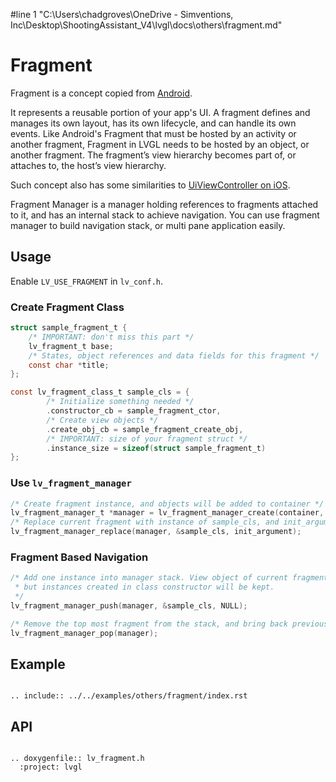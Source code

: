 #line 1 "C:\\Users\\chadgroves\\OneDrive - Simventions, Inc\\Desktop\\ShootingAssistant_V4\\lvgl\\docs\\others\\fragment.md"

# Fragment

Fragment is a concept copied from [Android](https://developer.android.com/guide/fragments).

It represents a reusable portion of your app's UI. A fragment defines and manages its own layout, has its own lifecycle,
and can handle its own events. Like Android's Fragment that must be hosted by an activity or another fragment, Fragment
in LVGL needs to be hosted by an object, or another fragment. The fragment’s view hierarchy becomes part of, or attaches
to, the host’s view hierarchy.

Such concept also has some similarities
to [UiViewController on iOS](https://developer.apple.com/documentation/uikit/uiviewcontroller).

Fragment Manager is a manager holding references to fragments attached to it, and has an internal stack to achieve
navigation. You can use fragment manager to build navigation stack, or multi pane application easily.

## Usage

Enable `LV_USE_FRAGMENT` in `lv_conf.h`.

### Create Fragment Class

```c
struct sample_fragment_t {
    /* IMPORTANT: don't miss this part */
    lv_fragment_t base;
    /* States, object references and data fields for this fragment */
    const char *title;
};

const lv_fragment_class_t sample_cls = {
        /* Initialize something needed */
        .constructor_cb = sample_fragment_ctor,
        /* Create view objects */
        .create_obj_cb = sample_fragment_create_obj,
        /* IMPORTANT: size of your fragment struct */
        .instance_size = sizeof(struct sample_fragment_t)
};
```

### Use `lv_fragment_manager`

```c
/* Create fragment instance, and objects will be added to container */
lv_fragment_manager_t *manager = lv_fragment_manager_create(container, NULL);
/* Replace current fragment with instance of sample_cls, and init_argument is user defined pointer */
lv_fragment_manager_replace(manager, &sample_cls, init_argument);
```

### Fragment Based Navigation

```c
/* Add one instance into manager stack. View object of current fragment will be destroyed,
 * but instances created in class constructor will be kept.
 */
lv_fragment_manager_push(manager, &sample_cls, NULL);

/* Remove the top most fragment from the stack, and bring back previous one. */
lv_fragment_manager_pop(manager);
```

## Example

```eval_rst

.. include:: ../../examples/others/fragment/index.rst

```

## API

```eval_rst

.. doxygenfile:: lv_fragment.h
  :project: lvgl

```
